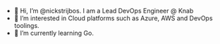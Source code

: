 - 👋 Hi, I’m @nickstrijbos. I am a Lead DevOps Engineer @ Knab
- 👀 I’m interested in Cloud platforms such as Azure, AWS and DevOps toolings. 
- 🌱 I’m currently learning Go.

<!---
nickstrijbos/nickstrijbos is a ✨ special ✨ repository because its `README.md` (this file) appears on your GitHub profile.
You can click the Preview link to take a look at your changes.
--->
